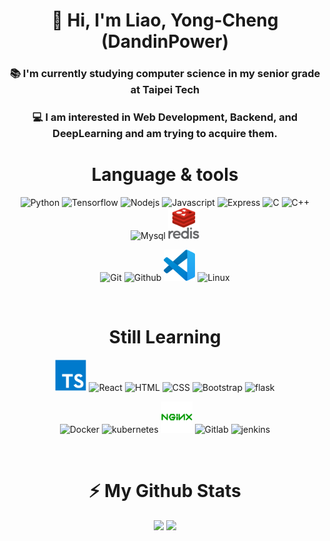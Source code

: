 <h1 align="center">👋 Hi, I'm Liao, Yong-Cheng (DandinPower) </h1>

<h3 align="center">📚 I'm currently studying computer science in my senior grade at Taipei Tech </h3>
<h3 align="center">💻 I am interested in Web Development, Backend, and DeepLearning and am trying to acquire them. </h3>

<h1 align="center"> Language & tools </h1>
<p align="center">
    <img width="50px" src="https://icongr.am/devicon/python-original.svg?size=50&color=currentColor" alt="Python" /> 
    <img width="50px" src="https://cdn.jsdelivr.net/gh/devicons/devicon/icons/tensorflow/tensorflow-original.svg" alt="Tensorflow" /> 
    <img width="50px" src="https://icongr.am/devicon/nodejs-original.svg?size=50&color=currentColor" alt="Nodejs" />
    <img width="50px" src="https://icongr.am/devicon/javascript-original.svg?size=36&color=currentColor" alt="Javascript" /> 
    <img width="50px" src="https://icongr.am/devicon/express-original-wordmark.svg?size=50&color=5c5c5c" alt="Express" />
    <img width="50px" src="https://icongr.am/devicon/c-original.svg?size=36&color=currentColor" alt="C" />
    <img width="50px" src="https://icongr.am/devicon/cplusplus-original.svg?size=36&color=currentColor" alt="C++">
    <img width="50px" src="https://icongr.am/devicon/mysql-original.svg?size=51&color=currentColor" alt="Mysql" />
    <img width="50px" src="https://raw.githubusercontent.com/devicons/devicon/master/icons/redis/redis-original-wordmark.svg" alt="redis" />
</p>

<p align="center">
    <img width="50px" src="https://icongr.am/devicon/git-original.svg?size=36&color=currentColor" alt="Git" />
    <img width="50px" src="https://icongr.am/devicon/github-original.svg?size=36&color=currentColor" alt="Github" />
    <img width="50px" src="https://raw.githubusercontent.com/github/explore/80688e429a7d4ef2fca1e82350fe8e3517d3494d/topics/visual-studio-code/visual-studio-code.png" alt="Visual Studio Code" /> 
    <img width="50px" src="https://icongr.am/devicon/linux-original.svg?size=36&color=currentColor" alt="Linux" /> 
</p>

<br />
<h1 align="center"> Still Learning </h1>
<p align="center">
    <img width="50px" src="https://raw.githubusercontent.com/devicons/devicon/master/icons/typescript/typescript-original.svg" alt="typescript" />
    <img width="50px" src="https://icongr.am/devicon/react-original-wordmark.svg?size=128&color=currentColor" alt="React" />
    <img width="50px" src="https://icongr.am/devicon/html5-original.svg?size=36&color=currentColor" alt="HTML" /> 
    <img width="50px" src="https://icongr.am/devicon/css3-original.svg?size=36&color=currentColor" alt="CSS" />
    <img width="50px" src="https://icongr.am/devicon/bootstrap-plain.svg?size=36&color=6f42c1" alt="Bootstrap" />
    <img width="50px" src="https://www.vectorlogo.zone/logos/pocoo_flask/pocoo_flask-icon.svg" alt="flask" />
</p>

<p align="center">
    <img width="50px" src="https://icongr.am/devicon/docker-original-wordmark.svg?size=128&color=currentColor" alt="Docker" />
    <img width="50px" src="https://www.vectorlogo.zone/logos/kubernetes/kubernetes-icon.svg" alt="kubernetes" />
    <img width="50px" src="https://raw.githubusercontent.com/devicons/devicon/master/icons/nginx/nginx-original.svg" alt="nginx" />
    <img width="50px" src="https://icongr.am/devicon/gitlab-original-wordmark.svg?size=128&color=currentColor" alt="Gitlab" />
    <img width="50px" src="https://www.vectorlogo.zone/logos/jenkins/jenkins-icon.svg" alt="jenkins"/>
</p>

<br />

<h1 align="center"> ⚡️ My Github Stats </h1>
<p align="center">
    <img height=160 src="https://github-readme-stats.vercel.app/api?username=DandinPower&show_icons=true&hide=issues&theme=buefy">
    <img height=160 src="https://github-readme-stats.vercel.app/api/top-langs/?username=DandinPower&layout=compact&theme=buefy">
</p>
